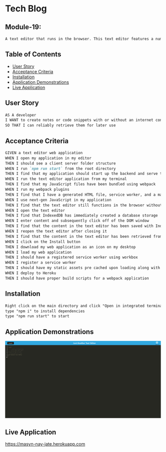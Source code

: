 # Tech Blog

## Module-19:
```md
A text editor that runs in the browser. This text editor features a number of data persistence techniques that serve as redundancy in case one of the options is not supported by the browser. This application also functions offline.
```

## Table of Contents

 * [User Story](#user-story)
 * [Acceptance Criteria](#acceptance-criteria)
 * [Installation](#installation)
 * [Application Demonstrations](#application-demonstrations)
 * [Live Application](#Live-Application)

## User Story

```md
AS A developer
I WANT to create notes or code snippets with or without an internet connection
SO THAT I can reliably retrieve them for later use
```

## Acceptance Criteria

```md
GIVEN a text editor web application
WHEN I open my application in my editor
THEN I should see a client server folder structure
WHEN I run `npm run start` from the root directory
THEN I find that my application should start up the backend and serve the client
WHEN I run the text editor application from my terminal
THEN I find that my JavaScript files have been bundled using webpack
WHEN I run my webpack plugins
THEN I find that I have a generated HTML file, service worker, and a manifest file
WHEN I use next-gen JavaScript in my application
THEN I find that the text editor still functions in the browser without errors
WHEN I open the text editor
THEN I find that IndexedDB has immediately created a database storage
WHEN I enter content and subsequently click off of the DOM window
THEN I find that the content in the text editor has been saved with IndexedDB
WHEN I reopen the text editor after closing it
THEN I find that the content in the text editor has been retrieved from our IndexedDB
WHEN I click on the Install button
THEN I download my web application as an icon on my desktop
WHEN I load my web application
THEN I should have a registered service worker using workbox
WHEN I register a service worker
THEN I should have my static assets pre cached upon loading along with subsequent pages and static assets
WHEN I deploy to Heroku
THEN I should have proper build scripts for a webpack application
```
## Installation

```md
Right click on the main directory and click "Open in integrated terminal" 
type "npm i" to install dependencies
type "npm run start" to start
```

## Application Demonstrations

![](./assets/demo.png)

## Live Application

https://masyn-nay-jate.herokuapp.com